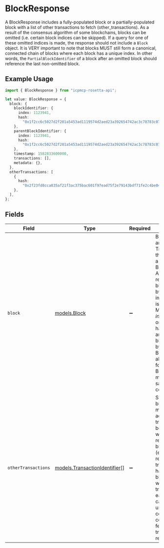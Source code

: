 # BlockResponse

A BlockResponse includes a fully-populated block or a partially-populated block with a list of other transactions to fetch (other_transactions). As a result of the consensus algorithm of some blockchains, blocks can be omitted (i.e. certain block indices can be skipped). If a query for one of these omitted indices is made, the response should not include a `Block` object. It is VERY important to note that blocks MUST still form a canonical, connected chain of blocks where each block has a unique index. In other words, the `PartialBlockIdentifier` of a block after an omitted block should reference the last non-omitted block.

## Example Usage

```typescript
import { BlockResponse } from "icpmcp-rosetta-api";

let value: BlockResponse = {
  block: {
    blockIdentifier: {
      index: 1123941,
      hash:
        "0x1f2cc6c5027d2f201a5453ad1119574d2aed23a392654742ac3c78783c071f85",
    },
    parentBlockIdentifier: {
      index: 1123941,
      hash:
        "0x1f2cc6c5027d2f201a5453ad1119574d2aed23a392654742ac3c78783c071f85",
    },
    timestamp: 1582833600000,
    transactions: [],
    metadata: {},
  },
  otherTransactions: [
    {
      hash:
        "0x2f23fd8cca835af21f3ac375bac601f97ead75f2e79143bdf71fe2c4be043e8f",
    },
  ],
};
```

## Fields

| Field                                                                                                                                                                                                                                                                                                                                                                        | Type                                                                                                                                                                                                                                                                                                                                                                         | Required                                                                                                                                                                                                                                                                                                                                                                     | Description                                                                                                                                                                                                                                                                                                                                                                  |
| ---------------------------------------------------------------------------------------------------------------------------------------------------------------------------------------------------------------------------------------------------------------------------------------------------------------------------------------------------------------------------- | ---------------------------------------------------------------------------------------------------------------------------------------------------------------------------------------------------------------------------------------------------------------------------------------------------------------------------------------------------------------------------- | ---------------------------------------------------------------------------------------------------------------------------------------------------------------------------------------------------------------------------------------------------------------------------------------------------------------------------------------------------------------------------- | ---------------------------------------------------------------------------------------------------------------------------------------------------------------------------------------------------------------------------------------------------------------------------------------------------------------------------------------------------------------------------- |
| `block`                                                                                                                                                                                                                                                                                                                                                                      | [models.Block](../models/block.md)                                                                                                                                                                                                                                                                                                                                           | :heavy_minus_sign:                                                                                                                                                                                                                                                                                                                                                           | Blocks contain an array of Transactions that occurred at a particular BlockIdentifier. A hard requirement for blocks returned by Rosetta implementations is that they MUST be _inalterable_: once a client has requested and received a block identified by a specific BlockIndentifier, all future calls for that same BlockIdentifier must return the same block contents. |
| `otherTransactions`                                                                                                                                                                                                                                                                                                                                                          | [models.TransactionIdentifier](../models/transactionidentifier.md)[]                                                                                                                                                                                                                                                                                                         | :heavy_minus_sign:                                                                                                                                                                                                                                                                                                                                                           | Some blockchains may require additional transactions to be fetched that weren't returned in the block response (ex: block only returns transaction hashes). For blockchains with a lot of transactions in each block, this can be very useful as consumers can concurrently fetch all transactions returned.                                                                 |